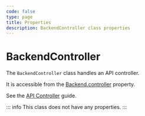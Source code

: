 ```yaml
---
code: false
type: page
title: Properties
description: BackendController class properties
---
```


# BackendController

<SinceBadge version="change-me" />
<CustomBadge type="error" text="Experimental: non-backward compatible changes or removal may occur in any future release."/>

The `BackendController` class handles an API controller.  

It is accessible from the [Backend.controller](/core/2/framework/classes/backend/properties#controller) property.

See the [API Controller](/core/2/guides/develop-on-kuzzle/api-controllers) guide.

::: info
This class does not have any properties.
:::
